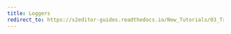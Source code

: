 ```yaml
---
title: Loggers
redirect_to: https://s2editor-guides.readthedocs.io/New_Tutorials/03_Trigger_Editor/054_Loggers
---
```

